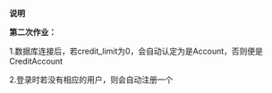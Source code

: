 ****说明****

**第二次作业：**

1.数据库连接后，若credit_limit为0，会自动认定为是Account，否则便是CreditAccount

2.登录时若没有相应的用户，则会自动注册一个

